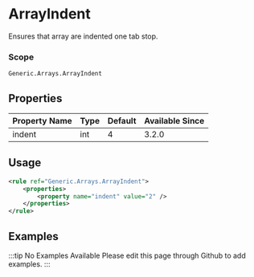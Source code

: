 # ArrayIndent

Ensures that array are indented one tab stop.

### Scope

`Generic.Arrays.ArrayIndent`

## Properties

| Property Name | Type | Default | Available Since |
| ------------- | ---- | ------- | --------------- |
| indent        | int  | 4       | 3.2.0           |

## Usage

```xml
<rule ref="Generic.Arrays.ArrayIndent">
    <properties>
        <property name="indent" value="2" />
    </properties>
</rule>
```

## Examples

:::tip No Examples Available
Please edit this page through Github to add examples.
:::